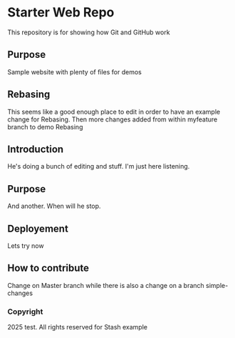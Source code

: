 # Starter Web Repo

This repository is for showing how Git and GitHub work

## Purpose

Sample website with plenty of files for demos

## Rebasing
This seems like a good enough place to edit in order to have an example change for Rebasing.
Then more changes added from within myfeature branch to demo Rebasing

## Introduction
He's doing a bunch of editing and stuff. I'm just here listening.

## Purpose
And another. When will he stop.

## Deployement
Lets try now

## How to contribute
Change on Master branch while there is also a change on a branch simple-changes

### Copyright
2025 test. All rights reserved for Stash example